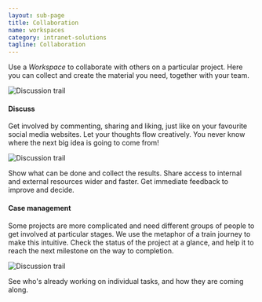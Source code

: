 ```yaml
---
layout: sub-page
title: Collaboration
name: workspaces
category: intranet-solutions
tagline: Collaboration
---
```


Use a *Workspace* to collaborate with others on a particular project.
Here you can collect and create the material you need, together with your team.

![Discussion trail](/media/pi-workspace-image.jpg)

#### Discuss


Get involved by commenting, sharing and liking, just like on your favourite social media websites.
Let your thoughts flow creatively.
You never know where the next big idea is going to come from!

![Discussion trail](/media/pi-discussion.jpg)

Show what can be done and collect the results. Share access to internal and external resources wider and faster. Get immediate feedback to improve and decide.

#### Case management

Some projects are more complicated and need different groups of people to get involved at particular stages.
We use the metaphor of a train journey to make this intuitive.
Check the status of the project at a glance, and help it to reach the next milestone on the way to completion.

![Discussion trail](/media/pi-case.jpg)

See who's already working on individual tasks, and how they are coming along.
